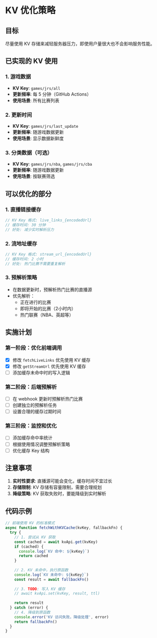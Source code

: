 # KV 优化策略

## 目标
尽量使用 KV 存储来减轻服务器压力，即使用户量很大也不会影响服务性能。

## 已实现的 KV 使用

### 1. 游戏数据
- **KV Key**: `games/jrs/all`
- **更新频率**: 每 5 分钟（GitHub Actions）
- **使用场景**: 所有比赛列表

### 2. 更新时间
- **KV Key**: `games/jrs/last_update`
- **更新频率**: 随游戏数据更新
- **使用场景**: 显示数据新鲜度

### 3. 分类数据（可选）
- **KV Key**: `games/jrs/nba`, `games/jrs/cba`
- **更新频率**: 随游戏数据更新
- **使用场景**: 按联赛筛选

## 可以优化的部分

### 1. 直播链接缓存
```javascript
// KV Key 格式: live_links_{encodedUrl}
// 缓存时间: 30 分钟
// 好处: 减少实时解析压力
```

### 2. 流地址缓存
```javascript
// KV Key 格式: stream_url_{encodedUrl}
// 缓存时间: 2 小时
// 好处: 热门比赛不需要重复解析
```

### 3. 预解析策略
- 在数据更新时，预解析热门比赛的直播源
- 优先解析：
  - 正在进行的比赛
  - 即将开始的比赛（2小时内）
  - 热门联赛（NBA、英超等）

## 实施计划

### 第一阶段：优化前端调用
- [x] 修改 `fetchLiveLinks` 优先使用 KV 缓存
- [x] 修改 `getStreamUrl` 优先使用 KV 缓存
- [ ] 添加缓存未命中时的写入逻辑

### 第二阶段：后端预解析
- [ ] 在 webhook 更新时预解析热门比赛
- [ ] 创建独立的预解析任务
- [ ] 设置合理的缓存过期时间

### 第三阶段：监控和优化
- [ ] 添加缓存命中率统计
- [ ] 根据使用情况调整预解析策略
- [ ] 优化缓存 Key 结构

## 注意事项

1. **实时性要求**: 直播源可能会变化，缓存时间不宜过长
2. **存储限制**: KV 存储有容量限制，需要合理规划
3. **降级策略**: KV 获取失败时，要能降级到实时解析

## 代码示例

```javascript
// 前端使用 KV 的标准模式
async function fetchWithKVCache(kvKey, fallbackFn) {
  try {
    // 1. 尝试从 KV 获取
    const cached = await kvApi.get(kvKey)
    if (cached) {
      console.log(`KV 命中: ${kvKey}`)
      return cached
    }
    
    // 2. KV 未命中，执行原函数
    console.log(`KV 未命中: ${kvKey}`)
    const result = await fallbackFn()
    
    // 3. TODO: 写入 KV 缓存
    // await kvApi.set(kvKey, result, ttl)
    
    return result
  } catch (error) {
    // 4. 降级到原函数
    console.error('KV 访问失败，降级处理', error)
    return fallbackFn()
  }
}
```